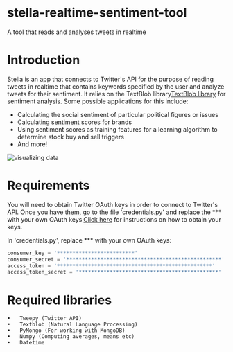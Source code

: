 # stella-realtime-sentiment-tool
A tool that reads and analyses tweets in realtime

# Introduction
Stella is an app that connects to Twitter's API for the purpose of reading tweets in realtime that contains keywords specified by the user and analyze tweets for their sentiment. It relies on the TextBlob library[TextBlob library](https://textblob.readthedocs.io/en/dev/)  for sentiment analysis. 
Some possible applications for this include:
* Calculating the social sentiment of particular political figures or issues
* Calculating sentiment scores for brands
* Using sentiment scores as training features for a learning algorithm to determine stock buy and sell triggers
* And more!

![visualizing data](https://i.ibb.co/S07hrWY/example.jpg)

# Requirements
You will need to obtain Twitter OAuth keys in order to connect to Twitter's API. Once you have them, go to the file 'credentials.py' and replace the *** with your own OAuth keys.[Click here](https://twittercommunity.com/t/how-to-get-my-api-key/7033) for instructions on how to obtain your keys.

In 'credentials.py', replace *** with your own OAuth keys:

```python
consumer_key = '*************************'
consumer_secret = '**************************************************'
access_token = '**************************************************'
access_token_secret = '*********************************************'
```

# Required libraries
	•	Tweepy (Twitter API)
	•	Textblob (Natural Language Processing)
	•	PyMongo (For working with MongoDB)
	•	Numpy (Computing averages, means etc)
	•	Datetime


